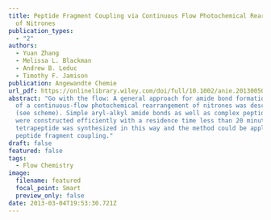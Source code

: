 ```yaml
---
title: Peptide Fragment Coupling via Continuous Flow Photochemical Rearrangement
  of Nitrones
publication_types:
  - "2"
authors:
  - Yuan Zhang
  - Melissa L. Blackman
  - Andrew B. Leduc
  - Timothy F. Jamison
publication: Angewandte Chemie
url_pdf: https://onlinelibrary.wiley.com/doi/full/10.1002/anie.201300504
abstract: "Go with the flow: A general approach for amide bond formation by way
  of a continuous-flow photochemical rearrangement of nitrones was described
  (see scheme). Simple aryl-alkyl amide bonds as well as complex peptide bonds
  were constructed efficiently with a residence time less than 20 minutes. A
  tetrapeptide was synthesized in this way and the method could be applied to
  peptide fragment coupling."
draft: false
featured: false
tags:
  - Flow Chemistry
image:
  filename: featured
  focal_point: Smart
  preview_only: false
date: 2013-03-04T19:53:30.721Z
---
```

